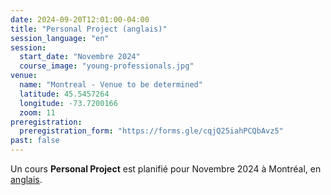 ```yaml
---
date: 2024-09-20T12:01:00-04:00
title: "Personal Project (anglais)"
session_language: "en"
session:
  start_date: "Novembre 2024"
  course_image: "young-professionals.jpg"
venue:
  name: "Montreal - Venue to be determined"
  latitude: 45.5457264
  longitude: -73.7200166
  zoom: 11
preregistration:
  preregistration_form: "https://forms.gle/cqjQ25iahPCQbAvz5"
past: false
---
```


Un cours **Personal Project** est planifié pour Novembre 2024 à Montréal, en [anglais](/en/sessions/2024-2025/personal-project/).

<!--more-->
